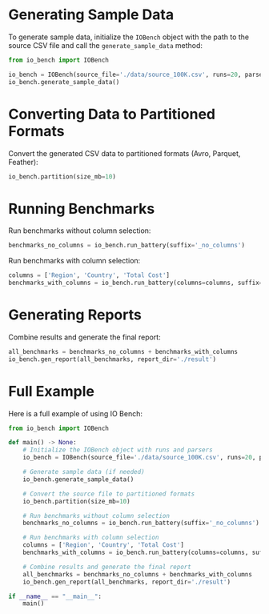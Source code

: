 # Generating Sample Data
To generate sample data, initialize the `IOBench` object with the path to the source CSV file and call the `generate_sample_data` method:
```python
from io_bench import IOBench

io_bench = IOBench(source_file='./data/source_100K.csv', runs=20, parsers=['avro', 'parquet_polars'])
io_bench.generate_sample_data()
```

# Converting Data to Partitioned Formats
Convert the generated CSV data to partitioned formats (Avro, Parquet, Feather):
```python
io_bench.partition(size_mb=10)
```

# Running Benchmarks
Run benchmarks without column selection:
```python
benchmarks_no_columns = io_bench.run_battery(suffix='_no_columns')
```

Run benchmarks with column selection:
```python
columns = ['Region', 'Country', 'Total Cost']
benchmarks_with_columns = io_bench.run_battery(columns=columns, suffix='_with_columns')
```

# Generating Reports
Combine results and generate the final report:
```python
all_benchmarks = benchmarks_no_columns + benchmarks_with_columns
io_bench.gen_report(all_benchmarks, report_dir='./result')
```

# Full Example

Here is a full example of using IO Bench:
```python
from io_bench import IOBench

def main() -> None:
    # Initialize the IOBench object with runs and parsers
    io_bench = IOBench(source_file='./data/source_100K.csv', runs=20, parsers=['avro', 'parquet_polars'])

    # Generate sample data (if needed)
    io_bench.generate_sample_data()

    # Convert the source file to partitioned formats
    io_bench.partition(size_mb=10)

    # Run benchmarks without column selection
    benchmarks_no_columns = io_bench.run_battery(suffix='_no_columns')

    # Run benchmarks with column selection
    columns = ['Region', 'Country', 'Total Cost']
    benchmarks_with_columns = io_bench.run_battery(columns=columns, suffix='_with_columns')

    # Combine results and generate the final report
    all_benchmarks = benchmarks_no_columns + benchmarks_with_columns
    io_bench.gen_report(all_benchmarks, report_dir='./result')

if __name__ == "__main__":
    main()
```
